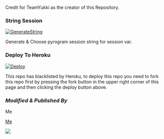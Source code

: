 
Credit for TeamYukki as the creator of this Repository.

### String Session

[![GenerateString](https://img.shields.io/badge/repl.it-generateString-yellowgreen)](https://replit.com/@levinalab/Session-Generator?lite=1&outputonly=1#main.py)

Generate & Choose pyrogram session string for session var.

### Deploy To Heroku 

[![Deploy](https://www.herokucdn.com/deploy/button.svg)](https://heroku.com/deploy)

This repo has blacklisted by Heroku, to deploy this repo you need to fork this repo first by pressing the fork button in the upper right corner of this page and then clicking the deploy button above.

<h3><i>Modified & Published By</i></h3> Me

[Me](https://github.com/maxsupun)


<img src="https://telegra.ph/file/9307e42446a4cea631bab.jpg">
